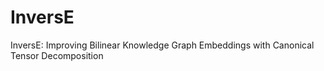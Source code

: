 # InversE
InversE: Improving Bilinear Knowledge Graph Embeddings with Canonical Tensor Decomposition
